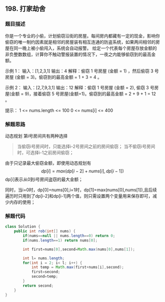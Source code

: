 ## 198. 打家劫舍
### **题目描述**
你是一个专业的小偷，计划偷窃沿街的房屋。每间房内都藏有一定的现金，影响你偷窃的唯一制约因素就是相邻的房屋装有相互连通的防盗系统，如果两间相邻的房屋在同一晚上被小偷闯入，系统会自动报警。
给定一个代表每个房屋存放金额的非负整数数组，计算你不触动警报装置的情况下，一夜之内能够偷窃到的最高金额。

示例 1：
输入：[1,2,3,1]
输出：4
解释：偷窃 1 号房屋 (金额 = 1) ，然后偷窃 3 号房屋 (金额 = 3)。偷窃到的最高金额 = 1 + 3 = 4 。

示例 2：
输入：[2,7,9,3,1]
输出：12
解释：偷窃 1 号房屋 (金额 = 2), 偷窃 3 号房屋(金额 = 9)，接着偷窃 5 号房屋(金额=1)。偷窃到的最高金额 = 2 + 9 + 1 = 12 。
 
提示：
1 <= nums.length <= 100
0 <= nums[i] <= 400

### **解题思路**
动态规划
第i号房间共有两种选择
>当偷窃i号房间时，只能选择i-2号房间之前的房间偷窃；
>当不偷窃i号房间时，可选择i-1之前房间偷窃；

由于只记录最大偷窃金额，即使用动态规划有
$$dp[i]=max(dp[i-2]+nums[i],dp[i-1])$$
dp[i]表示从0到i号房间盗窃的最大金额；

同时，当i=0时，dp[0]=nums[0],i=1时，dp[1]=max(nums[0],nums[1]),且后续遍历时只用到了dp[i-2]和dp[i-1]两个值，则只需设置两个变量用来保存即可，减少内存的使用；

### **解题代码**
```java
class Solution {
    public int rob(int[] nums) {
        if(nums==null || nums.length==0) return 0;
        if(nums.length==1) return nums[0];

        int first=nums[0],second=Math.max(nums[0],nums[1]);

        int l= nums.length;
        for(int i = 2; i< l; i++) {
            int temp = Math.max(first+nums[i],second);
            first=second;
            second=temp;
        }
        return second;   
    }
}
```
